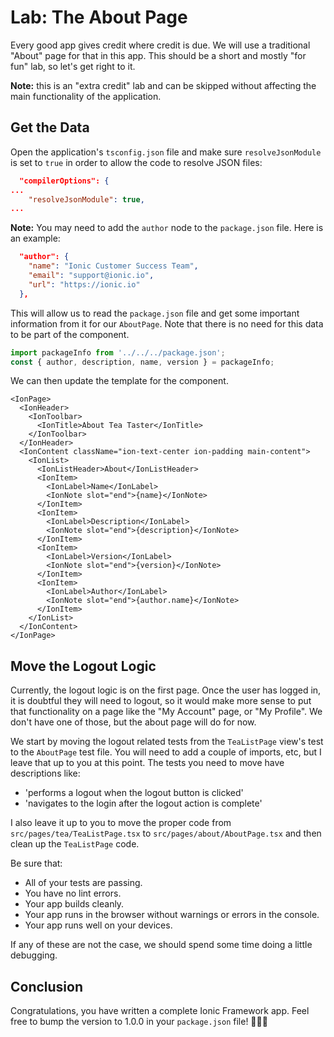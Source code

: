 # Lab: The About Page

Every good app gives credit where credit is due. We will use a traditional "About" page for that in this app. This should be a short and mostly "for fun" lab, so let's get right to it.

**Note:** this is an "extra credit" lab and can be skipped without affecting the main functionality of the application.

## Get the Data

Open the application's `tsconfig.json` file and make sure `resolveJsonModule` is set to `true` in order to allow the code to resolve JSON files:

```json
  "compilerOptions": {
...
    "resolveJsonModule": true,
...
```

**Note:** You may need to add the `author` node to the `package.json` file. Here is an example:

```json
  "author": {
    "name": "Ionic Customer Success Team",
    "email": "support@ionic.io",
    "url": "https://ionic.io"
  },
```

This will allow us to read the `package.json` file and get some important information from it for our `AboutPage`. Note that there is no need for this data to be part of the component.

```typescript
import packageInfo from '../../../package.json';
const { author, description, name, version } = packageInfo;
```

We can then update the template for the component.

```tsx
<IonPage>
  <IonHeader>
    <IonToolbar>
      <IonTitle>About Tea Taster</IonTitle>
    </IonToolbar>
  </IonHeader>
  <IonContent className="ion-text-center ion-padding main-content">
    <IonList>
      <IonListHeader>About</IonListHeader>
      <IonItem>
        <IonLabel>Name</IonLabel>
        <IonNote slot="end">{name}</IonNote>
      </IonItem>
      <IonItem>
        <IonLabel>Description</IonLabel>
        <IonNote slot="end">{description}</IonNote>
      </IonItem>
      <IonItem>
        <IonLabel>Version</IonLabel>
        <IonNote slot="end">{version}</IonNote>
      </IonItem>
      <IonItem>
        <IonLabel>Author</IonLabel>
        <IonNote slot="end">{author.name}</IonNote>
      </IonItem>
    </IonList>
  </IonContent>
</IonPage>
```

## Move the Logout Logic

Currently, the logout logic is on the first page. Once the user has logged in, it is doubtful they will need to logout, so it would make more sense to put that functionality on a page like the "My Account" page, or "My Profile". We don't have one of those, but the about page will do for now.

We start by moving the logout related tests from the `TeaListPage` view's test to the `AboutPage` test file. You will need to add a couple of imports, etc, but I leave that up to you at this point. The tests you need to move have descriptions like:

- 'performs a logout when the logout button is clicked'
- 'navigates to the login after the logout action is complete'

I also leave it up to you to move the proper code from `src/pages/tea/TeaListPage.tsx` to `src/pages/about/AboutPage.tsx` and then clean up the `TeaListPage` code.

Be sure that:

- All of your tests are passing.
- You have no lint errors.
- Your app builds cleanly.
- Your app runs in the browser without warnings or errors in the console.
- Your app runs well on your devices.

If any of these are not the case, we should spend some time doing a little debugging.

## Conclusion

Congratulations, you have written a complete Ionic Framework app. Feel free to bump the version to 1.0.0 in your `package.json` file! 🥳🎉🤓
